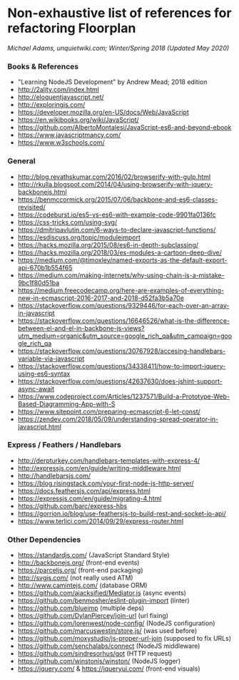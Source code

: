 Non-exhaustive list of references for refactoring Floorplan
=========

*Michael Adams, unquietwiki.com; Winter/Spring 2018 (Updated May 2020)*

### Books & References

- "Learning NodeJS Development" by Andrew Mead; 2018 edition
- http://2ality.com/index.html
- http://eloquentjavascript.net/
- http://exploringjs.com/
- https://developer.mozilla.org/en-US/docs/Web/JavaScript
- https://en.wikibooks.org/wiki/JavaScript/
- https://github.com/AlbertoMontalesi/JavaScript-es6-and-beyond-ebook
- https://www.javascriptmancy.com/
- https://www.w3schools.com/

### General

- http://blog.revathskumar.com/2016/02/browserify-with-gulp.html
- http://rkulla.blogspot.com/2014/04/using-browserify-with-jquery-backbonejs.html
- https://benmccormick.org/2015/07/06/backbone-and-es6-classes-revisited/
- https://codeburst.io/es5-vs-es6-with-example-code-9901fa0136fc
- https://css-tricks.com/using-svg/
- https://dmitripavlutin.com/6-ways-to-declare-javascript-functions/
- https://esdiscuss.org/topic/moduleimport
- https://hacks.mozilla.org/2015/08/es6-in-depth-subclassing/
- https://hacks.mozilla.org/2018/03/es-modules-a-cartoon-deep-dive/
- https://medium.com/@timoxley/named-exports-as-the-default-export-api-670b1b554f65
- https://medium.com/making-internets/why-using-chain-is-a-mistake-9bc1f80d51ba
- https://medium.freecodecamp.org/here-are-examples-of-everything-new-in-ecmascript-2016-2017-and-2018-d52fa3b5a70e
- https://stackoverflow.com/questions/9329446/for-each-over-an-array-in-javascript
- https://stackoverflow.com/questions/16646526/what-is-the-difference-between-el-and-el-in-backbone-js-views?utm_medium=organic&utm_source=google_rich_qa&utm_campaign=google_rich_qa
- https://stackoverflow.com/questions/30767928/accesing-handlebars-variable-via-javascript
- https://stackoverflow.com/questions/34338411/how-to-import-jquery-using-es6-syntax
- https://stackoverflow.com/questions/42637630/does-jshint-support-async-await
- https://www.codeproject.com/Articles/1237571/Build-a-Prototype-Web-Based-Diagramming-App-with-S
- https://www.sitepoint.com/preparing-ecmascript-6-let-const/
- https://zendev.com/2018/05/09/understanding-spread-operator-in-javascript.html

### Express / Feathers / Handlebars

- http://derpturkey.com/handlebars-templates-with-express-4/
- http://expressjs.com/en/guide/writing-middleware.html
- http://handlebarsjs.com/
- https://blog.risingstack.com/your-first-node-js-http-server/
- https://docs.feathersjs.com/api/express.html
- https://expressjs.com/en/guide/migrating-4.html
- https://github.com/barc/express-hbs
- https://gorrion.io/blog/use-feathersjs-to-build-rest-and-socket-io-api/
- https://www.terlici.com/2014/09/29/express-router.html

### Other Dependencies

- https://standardjs.com/ (JavaScript Standard Style)
- http://backbonejs.org/ (front-end events)
- https://parceljs.org/ (front-end packaging)
- http://svgjs.com/ (not really used ATM)
- http://www.camintejs.com/ (database ORM)
- https://github.com/ajacksified/Mediator.js (async events)
- https://github.com/benmosher/eslint-plugin-import (linter)
- https://github.com/blueimp (multiple deps)
- https://github.com/DylanPiercey/join-url (url fixing)
- https://github.com/lorenwest/node-config/ (NodeJS configuration)
- https://github.com/marcuswestin/store.js/ (was used before)
- https://github.com/moxystudio/js-proper-url-join (supposed to fix URLs)
- https://github.com/senchalabs/connect (NodeJS middleware)
- https://github.com/sindresorhus/got (HTTP request)
- https://github.com/winstonjs/winston/ (NodeJS logger)
- https://jquery.com/ & https://jqueryui.com/ (front-end visuals)
